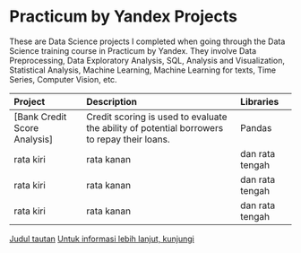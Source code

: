 # Practicum by Yandex Projects
These are Data Science projects I completed when going through the Data Science training course in Practicum by Yandex. They involve Data Preprocessing, Data Exploratory Analysis, SQL, Analysis and Visualization, Statistical Analysis, Machine Learning, Machine Learning for texts, Time Series, Computer Vision, etc.

| Project              | Description                 | Libraries                 |
| :-------------------- | :--------------------- |:---------------------------|
|     [Bank Credit Score Analysis]      |     Credit scoring is used to evaluate the ability of potential borrowers to repay their loans.     |    Pandas        |
|     rata kiri      |     rata kanan     |      dan rata tengah          |
|     rata kiri      |     rata kanan     |      dan rata tengah          |
|     rata kiri      |     rata kanan     |      dan rata tengah          |


[Judul tautan](http://www.example.com "Link title")
[Untuk informasi lebih lanjut, kunjungi](https://daringfireball.net/projects/markdown/)
